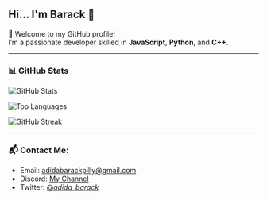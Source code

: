 ## Hi... I'm Barack 👋

🚀 Welcome to my GitHub profile!  
I’m a passionate developer skilled in **JavaScript**, **Python**, and **C++**.

---

### 📊 GitHub Stats

![GitHub Stats](https://github-readme-stats.vercel.app/api?username=BarackAdida&show_icons=true&count_private=true&theme=tokyonight)

![Top Languages](https://github-readme-stats.vercel.app/api/top-langs/?username=BarackAdida&layout=compact&theme=tokyonight)

![GitHub Streak](https://streak-stats.demolab.com/?user=BarackAdida&theme=tokyonight)

---

### 📬 Contact Me:
- Email: adidabarackpilly@gmail.com  
- Discord: [My Channel](https://discord.com/channels/342452785658331137/636567006459592704)  
- Twitter: [@_adida_barack_](https://twitter.com/_adida_barack_?t=bFk-NhGqYwkSnD8VzPW1JQ&s=08)
